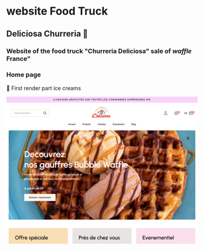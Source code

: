 # website Food Truck
## **Deliciosa Churreria** 🤠

### Website of the food truck "Churreria Deliciosa" sale of *waffle* France"

### **Home page** 

🍦 First render part ice creams 

<img src="./Readme-assets/first-render-website-image.png" alt="main page part ice creams" />
